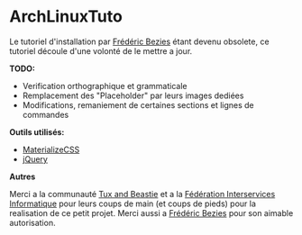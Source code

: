 # ArchLinuxTuto

Le tutoriel d'installation par [Frédéric Bezies](http://frederic.bezies.free.fr/blog/) étant devenu obsolete, ce tutoriel découle d'une volonté de le mettre a jour. 

**TODO:**
  * Verification orthographique et grammaticale
  * Remplacement des "Placeholder" par leurs images dediées
  * Modifications, remaniement de certaines sections et lignes de commandes

**Outils utilisés:**
  * [MaterializeCSS](https://materializecss.com/)
  * [jQuery](https://jquery.com/)
  
**Autres**

Merci a la communauté [Tux and Beastie](https://discord.gg/sXEH7cB) et a la [Fédération Interservices Informatique](https://discord.gg/SptGDpM) pour leurs coups de main (et coups de pieds) pour la realisation de ce petit projet. Merci aussi a [Frédéric Bezies](http://frederic.bezies.free.fr/blog/) pour son aimable autorisation.
